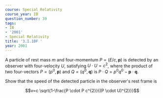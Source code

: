 ```yaml
---
course: Special Relativity
course_year: IB
question_number: 39
tags:
- IB
- '2001'
- Special Relativity
title: '3.I.10F '
year: 2001
---
```



A particle of rest mass $m$ and four-momentum $P=(E / c, \mathbf{p})$ is detected by an observer with four-velocity $U$, satisfying $U \cdot U=c^{2}$, where the product of two four-vectors $P=\left(p^{0}, \mathbf{p}\right)$ and $Q=\left(q^{0}, \mathbf{q}\right)$ is $P \cdot Q=p^{0} q^{0}-\mathbf{p} \cdot \mathbf{q}$.

Show that the speed of the detected particle in the observer's rest frame is

$$v=c \sqrt{1-\frac{P \cdot P c^{2}}{(P \cdot U)^{2}}}$$